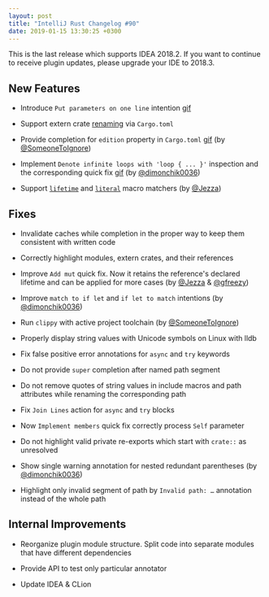 ```yaml
---
layout: post
title: "IntelliJ Rust Changelog #90"
date: 2019-01-15 13:30:25 +0300
---
```



This is the last release which supports IDEA 2018.2. If you want to continue to
receive plugin updates, please upgrade your IDE to 2018.3.

## New Features

* Introduce `Put parameters on one line` intention 
[gif](https://user-images.githubusercontent.com/2539310/51148535-ac243000-186f-11e9-92de-5bba88e80950.gif)

* Support extern crate 
[renaming](https://doc.rust-lang.org/cargo/reference/specifying-dependencies.html#renaming-dependencies-in-cargotoml) via `Cargo.toml`

* Provide completion for `edition` property in `Cargo.toml` 
[gif](https://user-images.githubusercontent.com/2539310/51148538-adedf380-186f-11e9-980e-d8f25f9d3ac9.gif) (by [@SomeoneToIgnore])

* Implement `Denote infinite loops with 'loop { ... }'` inspection and the corresponding quick fix 
[gif](https://user-images.githubusercontent.com/2539310/51148539-b0504d80-186f-11e9-87f1-fd025c3dd303.gif) (by [@dimonchik0036])

* Support [`lifetime`](https://github.com/rust-lang/rfcs/blob/master/text/1590-macro-lifetimes.md) and 
[`literal`](https://github.com/rust-lang/rfcs/blob/master/text/1576-macros-literal-matcher.md) macro matchers  (by [@Jezza])


## Fixes

* Invalidate caches while completion in the proper way to keep them consistent with written code

* Correctly highlight modules, extern crates, and their references

* Improve `Add mut` quick fix. 
Now it retains the reference's declared lifetime and can be applied for more cases (by [@Jezza] & [@gfreezy])

* Improve `match to if let` and `if let to match` intentions (by [@dimonchik0036])

* Run `clippy` with active project toolchain (by [@SomeoneToIgnore])

* Properly display string values with Unicode symbols on Linux with lldb

* Fix false positive error annotations for `async` and `try` keywords

* Do not provide `super` completion after named path segment

* Do not remove quotes of string values in include macros and path attributes while renaming the corresponding path

* Fix `Join Lines` action for `async` and `try` blocks

* Now `Implement members` quick fix correctly process `Self` parameter

* Do not highlight valid private re-exports which start with `crate::` as unresolved

* Show single warning annotation for nested redundant parentheses (by [@dimonchik0036])

* Highlight only invalid segment of path by `Invalid path: …` annotation instead of the whole path

## Internal Improvements

* Reorganize plugin module structure. Split code into separate modules that have different dependencies

* Provide API to test only particular annotator

* Update IDEA & CLion




[@Jezza]: https://github.com/Jezza
[@SomeoneToIgnore]: https://github.com/SomeoneToIgnore
[@dimonchik0036]: https://github.com/dimonchik0036
[@gfreezy]: https://github.com/gfreezy
